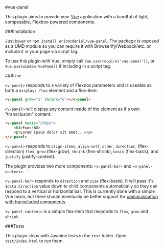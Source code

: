 #vue-panel

This plugin aims to provide your [Vue](http://vuejs.org/) application with a handful of light, composable, Flexbox-powered components.

###Installation

Just `bower` or `npm install ericmcdaniel/vue-panel`. The package is exposed as a UMD module so you can require it with Browserify/Webpack/etc. or include it in your page via script tag.

To use this plugin with Vue, simply call `Vue.use(require('vue-panel'))`, or `Vue.use(window.VuePanel)` if including in a script tag.

###Use

`<v-panel>` responds to a variety of Flexbox parameters and is useable as both a `display: flex` element and a flex-item:

```html
<v-panel grow="1" shrink="0"></v-panel>
```

`<v-panel>` will display any content inside of the element as it's own "transclusion" content:

```html
<v-panel basis="200px">
    <h3>Foo</h3>
    <p>Lorem ipsum dolor sit amet...</p>
</v-panel>
```

`<v-panel>` responds to `align-items`, `align-self`, `order`, `direction`, (flex-direction) `flex`, `grow` (flex-grow), `shrink` (flex-shrink), `basis` (flex-basis), and `justify` (justify-content).

The plugin provides two more components: `<v-panel-bar>` and `<v-panel-content>`.

`<v-panel-bar>` responds to `direction` and `size` (flex-basis). It will pass it's `$data.direction` value down to child components automatically so they can respond to a vertical or horizontal bar. This is currently done with a simple Vue mixin, but there should eventually be better support for [communication with transcluded components](https://github.com/yyx990803/vue/issues/923).

`<v-panel-content>` is a simple flex-item that responds to `flex`, `grow` and `shrink`.

###Tests

This plugin ships with Jasmine tests in the `test` folder. Open `test/index.html` to run them.